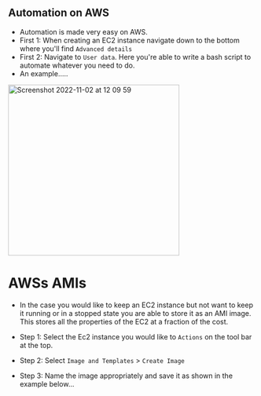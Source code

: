 ## Automation on AWS

- Automation is made very easy on AWS. 
- First 1: When creating an EC2 instance navigate down to the bottom where you'll find `Advanced details` 
- First 2: Navigate to `User data`. Here you're able to write a bash script to automate whatever you need to do.
- An example.....

<img width="348" alt="Screenshot 2022-11-02 at 12 09 59" src="https://user-images.githubusercontent.com/115224560/199672027-7767ccf7-3e89-44b3-98cc-b3f38cf0d7e9.png">


# AWSs AMIs

- In the case you would like to keep an EC2 instance but not want to keep it running or in a stopped state you are able to store it as an AMI image. This stores all the properties of the EC2 at a fraction of the cost.

- Step 1: Select the Ec2 instance you would like to `Actions` on the tool bar at the top.
- Step 2: Select `Image and Templates` > `Create Image`
- Step 3: Name the image appropriately and save it as shown in the example below...